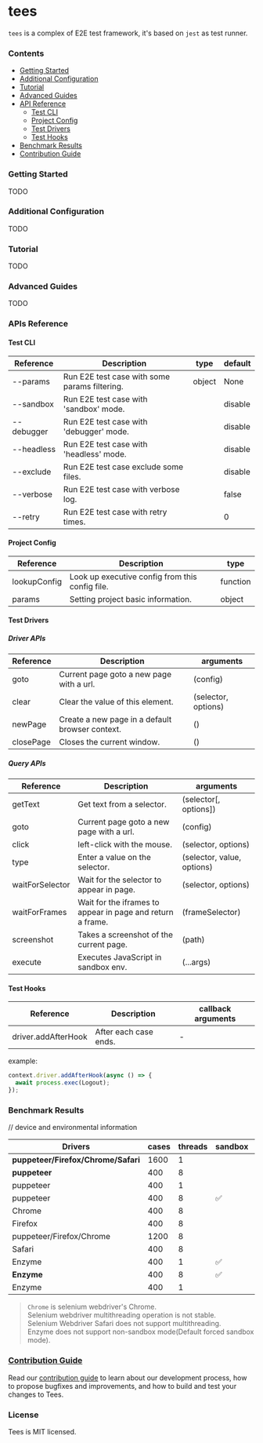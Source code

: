 # tees

 `tees` is a complex of E2E test framework, it's based on `jest` as test runner.

### Contents

- [Getting Started](#getting-started)
- [Additional Configuration](#additional-configuration)
- [Tutorial](#tutorial)
- [Advanced Guides](#advanced-guides)
- [API Reference](#api-reference)
  - [Test CLI](#test-cli)
  - [Project Config](#project-config)
  - [Test Drivers](#test-drivers)
  - [Test Hooks](#test-hooks)
- [Benchmark Results](#benchmark-results)
- [Contribution Guide](#contribution-guide)

### Getting Started

TODO

### Additional Configuration

TODO

### Tutorial

TODO

### Advanced Guides

TODO

### APIs Reference

#### Test CLI

| Reference  | Description                                   | type   | default |
| ---------- | --------------------------------------------- | ------ | ------- |
| --params   | Run E2E test case with some params filtering. | object | None    |
| --sandbox  | Run E2E test case with 'sandbox' mode.        |        | disable |
| --debugger | Run E2E test case with 'debugger' mode.       |        | disable |
| --headless | Run E2E test case with 'headless' mode.       |        | disable |
| --exclude  | Run E2E test case exclude some files.         |        | disable |
| --verbose  | Run E2E test case with verbose log.           |        | false   |
| --retry    | Run E2E test case with retry times.           |        | 0       |

#### Project Config

| Reference    | Description                                     | type     |
| ------------ | ----------------------------------------------- | -------- |
| lookupConfig | Look up executive config from this config file. | function |
| params       | Setting project basic information.              | object   |


#### Test Drivers

##### Driver APIs

| Reference | Description                                     | arguments           |
| --------- | ----------------------------------------------- | ------------------- |
| goto      | Current page goto a new page with a url.        | (config)            |
| clear     | Clear the value of this element.                | (selector, options) |
| newPage   | Create a new page in a default browser context. | ()                  |
| closePage | Closes the current window.                      | ()                  |

##### Query APIs

| Reference       | Description                                                | arguments                  |
| --------------- | ---------------------------------------------------------- | -------------------------- |
| getText         | Get text from a selector.                                  | (selector[, options])      |
| goto            | Current page goto a new page with a url.                   | (config)                   |
| click           | left-click with the mouse.                                 | (selector, options)        |
| type            | Enter a value on the selector.                             | (selector, value, options) |
| waitForSelector | Wait for the selector to appear in page.                   | (selector, options)        |
| waitForFrames   | Wait for the iframes to appear in page and return a frame. | (frameSelector)            |
| screenshot      | Takes a screenshot of the current page.                    | (path)                     |
| execute         | Executes JavaScript in sandbox env.                        | (...args)                  |

#### Test Hooks

| Reference           | Description           | callback arguments |
| ------------------- | --------------------- | ------------------ |
| driver.addAfterHook | After each case ends. | -                  |

example:

```js
context.driver.addAfterHook(async () => {
  await process.exec(Logout);
});
```

### Benchmark Results

// device and environmental information

| Drivers                             | cases | threads | sandbox | performance | stability |
| ----------------------------------- | ----- | ------- | ------- | ----------- | --------- |
| **puppeteer/Firefox/Chrome/Safari** | 1600  | 1       |         | 1312.125s   | ✅         |
| **puppeteer**                       | 400   | 8       |         | 96.44s      | ✅         |
| puppeteer                           | 400   | 1       |         | 237.614s    | ✅         |
| puppeteer                           | 400   | 8       | ✅       | 289.44s     | ✅         |
| Chrome                              | 400   | 8       |         | 103.665s    | ✅         |
| Firefox                             | 400   | 8       |         | 415.726s    | ✅         |
| puppeteer/Firefox/Chrome            | 1200  | 8       |         | 630.503s    | ⚠️        |
| Safari                              | 400   | 8       |         | -           | ❌         |
| Enzyme                              | 400   | 1       | ✅       | 374.998s    | ✅         |
| **Enzyme**                          | 400   | 8       | ✅       | 149.882s    | ✅         |
| Enzyme                              | 400   | 1       |         | -           | ❌         |

> `Chrome` is selenium webdriver's Chrome.</br>
> Selenium webdriver multithreading operation is not stable.</br>
> Selenium Webdriver Safari does not support multithreading.</br>
> Enzyme does not support non-sandbox mode(Default forced sandbox mode).

### [Contribution Guide](CONTRIBUTION.md)

Read our [contribution guide](CONTRIBUTION.md) to learn about our development process, how to propose bugfixes and improvements, and how to build and test your changes to Tees.


### License

Tees is MIT licensed.
